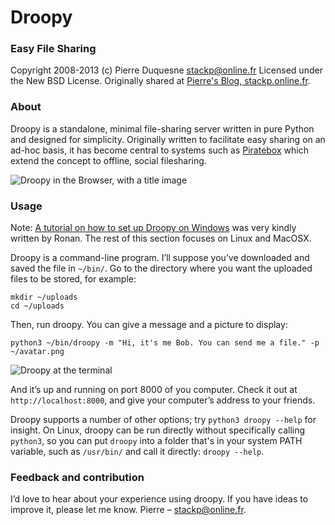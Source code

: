 # Droopy

### Easy File Sharing

Copyright 2008-2013 (c) Pierre Duquesne <stackp@online.fr>
Licensed under the New BSD License.
Originally shared at [Pierre's Blog, stackp.online.fr](http://stackp.online.fr/droopy).

### About

Droopy is a standalone, minimal file-sharing server written in pure Python and
designed for simplicity. Originally written to facilitate easy sharing on an
ad-hoc basis, it has become central to systems such as [Piratebox](http://www.piratebox.cc/)
which extend the concept to offline, social filesharing.

![Droopy in the Browser, with a title image](img/droopy-in-browser-thumb.png)

### Usage

Note: [A tutorial on how to set up Droopy on Windows](http://www.techkings.org/general-pc-chat/34104-droopy-tutorial.html)
was very kindly written by Ronan. The rest of this section focuses on Linux and MacOSX.

Droopy is a command-line program. I’ll suppose you’ve downloaded and saved the file in `~/bin/`.
Go to the directory where you want the uploaded files to be stored, for example:

    mkdir ~/uploads
    cd ~/uploads 

Then, run droopy. You can give a message and a picture to display:

    python3 ~/bin/droopy -m "Hi, it's me Bob. You can send me a file." -p ~/avatar.png

![Droopy at the terminal](img/droopy-in-terminal-thumb.png)

And it’s up and running on port 8000 of you computer. Check it out at `http://localhost:8000`,
and give your computer’s address to your friends.

Droopy supports a number of other options; try `python3 droopy --help` for insight.
On Linux, droopy can be run directly without specifically calling `python3`, so
you can put `droopy` into a folder that's in your system PATH variable, such as
`/usr/bin/` and call it directly: `droopy --help`.

### Feedback and contribution

I’d love to hear about your experience using droopy.
If you have ideas to improve it, please let me know.
Pierre – [stackp@online.fr](mailto:stackp@online.fr). 
